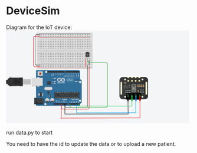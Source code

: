 # DeviceSim

Diagram for the IoT device:
![Alt text](./diagram.png)

run data.py to start

You need to have the id to update the data or to upload a new patient. 
